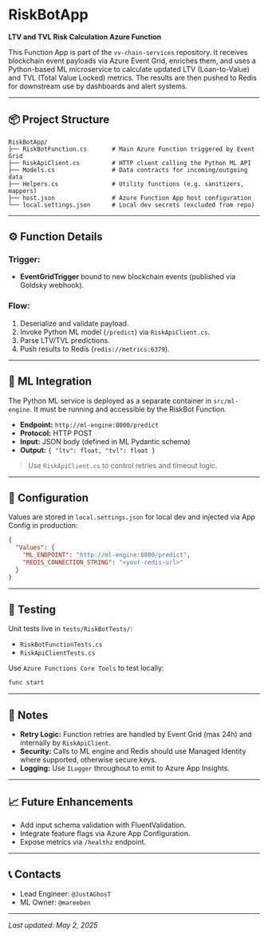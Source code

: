 # RiskBotApp

**LTV and TVL Risk Calculation Azure Function**

This Function App is part of the `vv-chain-services` repository. It receives blockchain event payloads via Azure Event Grid, enriches them, and uses a Python-based ML microservice to calculate updated LTV (Loan-to-Value) and TVL (Total Value Locked) metrics. The results are then pushed to Redis for downstream use by dashboards and alert systems.

---

## 📦 Project Structure

```
RiskBotApp/
├── RiskBotFunction.cs       # Main Azure Function triggered by Event Grid
├── RiskApiClient.cs         # HTTP client calling the Python ML API
├── Models.cs                # Data contracts for incoming/outgoing data
├── Helpers.cs               # Utility functions (e.g. sanitizers, mappers)
├── host.json                # Azure Function App host configuration
└── local.settings.json      # Local dev secrets (excluded from repo)
```

---

## ⚙️ Function Details

### Trigger:
- **EventGridTrigger** bound to new blockchain events (published via Goldsky webhook).

### Flow:
1. Deserialize and validate payload.
2. Invoke Python ML model (`/predict`) via `RiskApiClient.cs`.
3. Parse LTV/TVL predictions.
4. Push results to Redis (`redis://metrics:6379`).

---

## 🤖 ML Integration

The Python ML service is deployed as a separate container in `src/ml-engine`. It must be running and accessible by the RiskBot Function.

- **Endpoint:** `http://ml-engine:8000/predict`
- **Protocol:** HTTP POST
- **Input:** JSON body (defined in ML Pydantic schema)
- **Output:** `{ "ltv": float, "tvl": float }`

> Use `RiskApiClient.cs` to control retries and timeout logic.

---

## 🔐 Configuration

Values are stored in `local.settings.json` for local dev and injected via App Config in production:

```json
{
  "Values": {
    "ML_ENDPOINT": "http://ml-engine:8000/predict",
    "REDIS_CONNECTION_STRING": "<your-redis-url>"
  }
}
```

---

## 🧪 Testing

Unit tests live in `tests/RiskBotTests/`:
- `RiskBotFunctionTests.cs`
- `RiskApiClientTests.cs`

Use `Azure Functions Core Tools` to test locally:
```bash
func start
```

---

## 📌 Notes
- **Retry Logic:** Function retries are handled by Event Grid (max 24h) and internally by `RiskApiClient`.
- **Security:** Calls to ML engine and Redis should use Managed Identity where supported, otherwise secure keys.
- **Logging:** Use `ILogger` throughout to emit to Azure App Insights.

---

## 📈 Future Enhancements
- Add input schema validation with FluentValidation.
- Integrate feature flags via Azure App Configuration.
- Expose metrics via `/healthz` endpoint.

---

## 📞 Contacts
- Lead Engineer: `@JustAGhosT`
- ML Owner: `@mareeben`

---

*Last updated: May 2, 2025*
